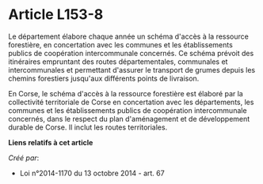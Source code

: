 # Article L153-8

Le département élabore chaque année un schéma d'accès à la ressource forestière, en concertation avec les communes et les
établissements publics de coopération intercommunale concernés. Ce schéma prévoit des itinéraires empruntant des routes
départementales, communales et intercommunales et permettant d'assurer le transport de grumes depuis les chemins forestiers
jusqu'aux différents points de livraison.

En Corse, le schéma d'accès à la ressource forestière est élaboré par la collectivité territoriale de Corse en concertation
avec les départements, les communes et les établissements publics de coopération intercommunale concernés, dans le respect du
plan d'aménagement et de développement durable de Corse. Il inclut les routes territoriales.

**Liens relatifs à cet article**

_Créé par_:

  - Loi n°2014-1170 du 13 octobre 2014 - art. 67
